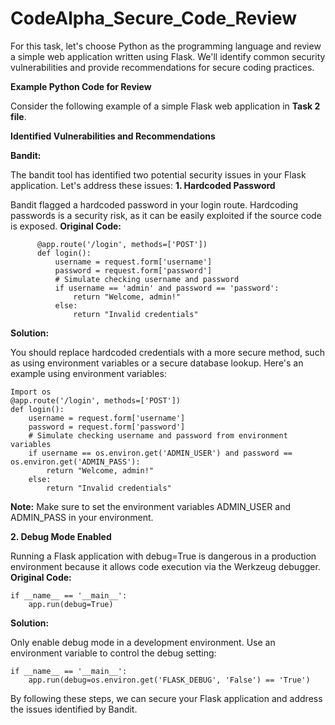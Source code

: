 # CodeAlpha_Secure_Code_Review
For this task, let's choose Python as the programming language and review a simple web application written using Flask. We'll identify common security vulnerabilities and provide recommendations for secure coding practices.

**Example Python Code for Review**

Consider the following example of a simple Flask web application in **Task 2 file**.

**Identified Vulnerabilities and Recommendations**

**Bandit:**

The bandit tool has identified two potential security issues in your Flask application. Let's address these issues:
**1. Hardcoded Password**

Bandit flagged a hardcoded password in your login route. Hardcoding passwords is a security risk, as it can be easily exploited if the source code is exposed.
**Original Code:**

          @app.route('/login', methods=['POST'])
          def login():
              username = request.form['username']
              password = request.form['password']
              # Simulate checking username and password
              if username == 'admin' and password == 'password':
                  return "Welcome, admin!"
              else:
                  return "Invalid credentials"

**Solution:**

You should replace hardcoded credentials with a more secure method, such as using environment variables or a secure database lookup. Here's an example using environment variables:
  
    Import os
    @app.route('/login', methods=['POST'])
    def login():
        username = request.form['username']
        password = request.form['password']
        # Simulate checking username and password from environment variables
        if username == os.environ.get('ADMIN_USER') and password == os.environ.get('ADMIN_PASS'):
            return "Welcome, admin!"
        else:
            return "Invalid credentials"

**Note:** 
Make sure to set the environment variables ADMIN_USER and ADMIN_PASS in your environment.

**2. Debug Mode Enabled**

Running a Flask application with debug=True is dangerous in a production environment because it allows code execution via the Werkzeug debugger.
**Original Code:**

    if __name__ == '__main__':
        app.run(debug=True)

**Solution:**

Only enable debug mode in a development environment. Use an environment variable to control the debug setting:

    if __name__ == '__main__':
        app.run(debug=os.environ.get('FLASK_DEBUG', 'False') == 'True')

By following these steps, we can secure your Flask application and address the issues identified by Bandit.

